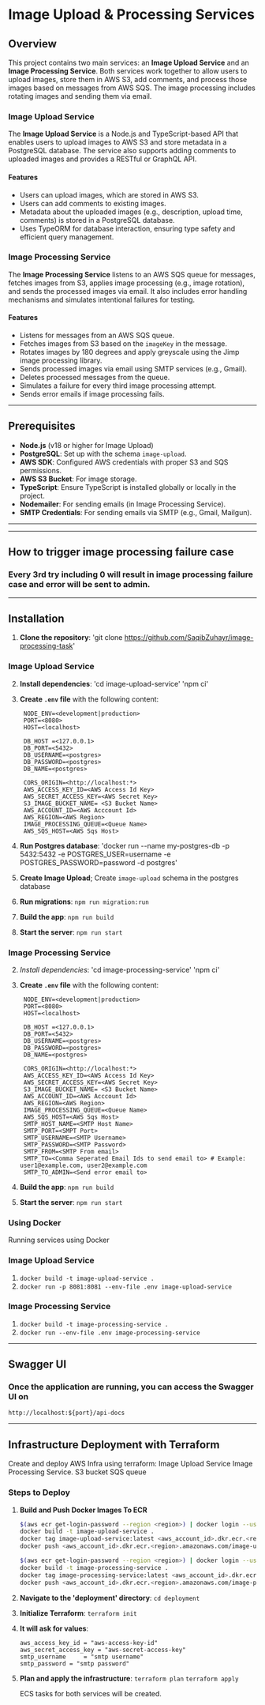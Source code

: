 # Image Upload & Processing Services

## Overview

This project contains two main services: an **Image Upload Service** and an **Image Processing Service**. Both services work together to allow users to upload images, store them in AWS S3, add comments, and process those images based on messages from AWS SQS. The image processing includes rotating images and sending them via email.

### Image Upload Service

The **Image Upload Service** is a Node.js and TypeScript-based API that enables users to upload images to AWS S3 and store metadata in a PostgreSQL database. The service also supports adding comments to uploaded images and provides a RESTful or GraphQL API.

#### Features

- Users can upload images, which are stored in AWS S3.
- Users can add comments to existing images.
- Metadata about the uploaded images (e.g., description, upload time, comments) is stored in a PostgreSQL database.
- Uses TypeORM for database interaction, ensuring type safety and efficient query management.

### Image Processing Service

The **Image Processing Service** listens to an AWS SQS queue for messages, fetches images from S3, applies image processing (e.g., image rotation), and sends the processed images via email. It also includes error handling mechanisms and simulates intentional failures for testing.

#### Features

- Listens for messages from an AWS SQS queue.
- Fetches images from S3 based on the `imageKey` in the message.
- Rotates images by 180 degrees and apply greyscale using the Jimp image processing library.
- Sends processed images via email using SMTP services (e.g., Gmail).
- Deletes processed messages from the queue.
- Simulates a failure for every third image processing attempt.
- Sends error emails if image processing fails.

---

## Prerequisites

- **Node.js** (v18 or higher for Image Upload)
- **PostgreSQL**: Set up with the schema `image-upload`.
- **AWS SDK**: Configured AWS credentials with proper S3 and SQS permissions.
- **AWS S3 Bucket**: For image storage.
- **TypeScript**: Ensure TypeScript is installed globally or locally in the project.
- **Nodemailer**: For sending emails (in Image Processing Service).
- **SMTP Credentials**: For sending emails via SMTP (e.g., Gmail, Mailgun).

---

---

## How to trigger image processing failure case

### Every 3rd try including 0 will result in image processing failure case and error will be sent to admin.

---

## Installation

1. **Clone the repository**:
   'git clone https://github.com/SaqibZuhayr/image-processing-task'

### Image Upload Service

2. **Install dependencies**:
   'cd image-upload-service'
   'npm ci'

3. **Create `.env` file** with the following content:

   ```
    NODE_ENV=<development|production>
    PORT=<8080>
    HOST=<localhost>

    DB_HOST =<127.0.0.1>
    DB_PORT=<5432>
    DB_USERNAME=<postgres>
    DB_PASSWORD=<postgres>
    DB_NAME=<postgres>

    CORS_ORIGIN=<http://localhost:*>
    AWS_ACCESS_KEY_ID=<AWS Access Id Key>
    AWS_SECRET_ACCESS_KEY=<AWS Secret Key>
    S3_IMAGE_BUCKET_NAME= <S3 Bucket Name>
    AWS_ACCOUNT_ID=<AWS Acccount Id>
    AWS_REGION=<AWS Region>
    IMAGE_PROCESSING_QUEUE=<Queue Name>
    AWS_SQS_HOST=<AWS Sqs Host>
   ```

4. **Run Postgres database**:
   'docker run --name my-postgres-db -p 5432:5432 -e POSTGRES_USER=username -e POSTGRES_PASSWORD=password -d postgres'

5. **Create Image Upload**;
   Create `image-upload` schema in the postgres database

6. **Run migrations**:
   `npm run migration:run`

7. **Build the app**:
   `npm run build`
8. **Start the server**:
   `npm run start`

### Image Processing Service

2. _Install dependencies_:
   'cd image-processing-service'
   'npm ci'

3. **Create `.env` file** with the following content:

   ```
    NODE_ENV=<development|production>
    PORT=<8080>
    HOST=<localhost>

    DB_HOST =<127.0.0.1>
    DB_PORT=<5432>
    DB_USERNAME=<postgres>
    DB_PASSWORD=<postgres>
    DB_NAME=<postgres>

    CORS_ORIGIN=<http://localhost:*>
    AWS_ACCESS_KEY_ID=<AWS Access Id Key>
    AWS_SECRET_ACCESS_KEY=<AWS Secret Key>
    S3_IMAGE_BUCKET_NAME= <S3 Bucket Name>
    AWS_ACCOUNT_ID=<AWS Acccount Id>
    AWS_REGION=<AWS Region>
    IMAGE_PROCESSING_QUEUE=<Queue Name>
    AWS_SQS_HOST=<AWS Sqs Host>
    SMTP_HOST_NAME=<SMTP Host Name>
    SMTP_PORT=<SMPT Port>
    SMTP_USERNAME=<SMTP Username>
    SMTP_PASSWORD=<SMTP Password>
    SMTP_FROM=<SMTP From email>
    SMTP_TO=<Comma Seperated Email Ids to send email to> # Example: user1@example.com, user2@example.com
    SMTP_TO_ADMIN=<Send error email to>
   ```

4. **Build the app**:
   `npm run build`
5. **Start the server**:
   `npm run start`

### Using Docker

Running services using Docker

### Image Upload Service

1. `docker build -t image-upload-service .`
2. `docker run -p 8081:8081 --env-file .env image-upload-service`

### Image Processing Service

1. `docker build -t image-processing-service .`
2. `docker run --env-file .env image-processing-service`

---

## Swagger UI

### Once the application are running, you can access the Swagger UI on

`http://localhost:${port}/api-docs`

---

## Infrastructure Deployment with Terraform

Create and deploy AWS Infra using terraform:
Image Upload Service
Image Processing Service.
S3 bucket
SQS queue

### Steps to Deploy

1. **Build and Push Docker Images To ECR**

   ```bash
   $(aws ecr get-login-password --region <region>) | docker login --username AWS --password-stdin <aws_account_id>.dkr.ecr.<region>.amazonaws.com
   docker build -t image-upload-service .
   docker tag image-upload-service:latest <aws_account_id>.dkr.ecr.<region>.amazonaws.com/image-upload-service:latest
   docker push <aws_account_id>.dkr.ecr.<region>.amazonaws.com/image-upload-service:latest

   ```

   ```bash
   $(aws ecr get-login-password --region <region>) | docker login --username AWS --password-stdin <aws_account_id>.dkr.ecr.<region>.amazonaws.com
   docker build -t image-processing-service .
   docker tag image-processing-service:latest <aws_account_id>.dkr.ecr.<region>.amazonaws.com/image-processing-service:latest
   docker push <aws_account_id>.dkr.ecr.<region>.amazonaws.com/image-processing-service:latest
   ```

2. **Navigate to the 'deployment' directory**:
   `cd deployment`

3. **Initialize Terraform**:
   `terraform init`

4. **It will ask for values**:

   ```
   aws_access_key_id = "aws-access-key-id"
   aws_secret_access_key = "aws-secret-access-key"
   smtp_username     = "smtp username"
   smtp_password = "smtp password"
   ```

5. **Plan and apply the infrastructure**:
   `terraform plan`
   `terraform apply`

   ECS tasks for both services will be created.
